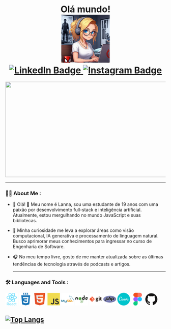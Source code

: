 
<h1 align = "center">
  Olá mundo!
  
<div id="header" align="center" >
  <img src="https://github.com/Lannizz/Lannizz/blob/main/banner_readme.jpg" width="30%"/>
</div>

<div id="header" align ="center">
  <a href="https://www.linkedin.com/in/lanna-f%C3%A1bia-651a21223/">
    <img src="https://img.shields.io/badge/LinkedIn-blue?style=for-the-badge&logo=linkedin&logoColor=white" alt="LinkedIn Badge"/>
  </a>
  <a href="https://www.instagram.com/lannizz/">
    <img src="https://img.shields.io/badge/Instagram-white?style=for-the-badge&logo=instagram&logoColor=red" alt="Instagram Badge"/>
  </a>
  
</div>

</h1>


<div align="center">
  <img src="https://media.giphy.com/media/v1.Y2lkPTc5MGI3NjExYzcxcXZ0Mm1mYmpvNHhwMWFhcWhldjg3eWcxZzk3MTJ0YnpreHpxbCZlcD12MV9pbnRlcm5hbF9naWZfYnlfaWQmY3Q9Zw/NKEt9elQ5cR68/giphy.gif" width="600" height="300"/>
</div>

---

### :woman_technologist: About Me :


- :open_book: Olá! 👋 Meu nome é Lanna, sou uma estudante de 19 anos com uma paixão por desenvolvimento full-stack e inteligência artificial. Atualmente, estou mergulhando no mundo JavaScript e suas bibliotecas.

- :mechanical_arm: Minha curiosidade me leva a explorar áreas como visão computacional, IA generativa e processamento de linguagem natural. Busco aprimorar meus conhecimentos para ingressar no curso de Engenharia de Software.

- :headphones: No meu tempo livre, gosto de me manter atualizada sobre as últimas tendências de tecnologia através de podcasts e artigos.

  ---

### :hammer_and_wrench: Languages and Tools :

<div>
 
  <img src="https://github.com/devicons/devicon/blob/master/icons/react/react-original-wordmark.svg" title="React" alt="React" width="40" height="40"/>
  <img src="https://github.com/devicons/devicon/blob/master/icons/css3/css3-plain-wordmark.svg"  title="CSS3" alt="CSS" width="40" height="40"/>
  <img src="https://github.com/devicons/devicon/blob/master/icons/html5/html5-original.svg" title="HTML5" alt="HTML" width="40" height="40"/>
  <img src="https://github.com/devicons/devicon/blob/master/icons/javascript/javascript-original.svg" title="JavaScript" alt="JavaScript" width="40" height="40"/>
  <img src="https://github.com/devicons/devicon/blob/master/icons/mysql/mysql-original-wordmark.svg" title="MySQL"  alt="MySQL" width="40" height="40"/>
  <img src="https://github.com/devicons/devicon/blob/master/icons/nodejs/nodejs-original-wordmark.svg" title="NodeJS" alt="NodeJS" width="40" height="40"/>
  <img src="https://github.com/devicons/devicon/blob/master/icons/git/git-original-wordmark.svg" title="Git" alt="Git" width="40" height="40"/>
  <img src="https://github.com/devicons/devicon/blob/master/icons/php/php-original.svg" title="Php" alt="Php" width="40" height="40"/>
  <img src="https://github.com/devicons/devicon/blob/master/icons/canva/canva-original.svg" title="Canva" alt="Canva" width="40" height="40"/>
  <img src="https://github.com/devicons/devicon/blob/master/icons/figma/figma-original.svg" title="Figma" alt="Figma" width="40" height="40"/>
<img src="https://github.com/devicons/devicon/blob/master/icons/github/github-original.svg" title="GitHub" alt="GitHub" width="40" height="40"/>
</div>

<div>

## [![Top Langs](https://github-readme-stats.vercel.app/api/top-langs/?username=Lannizz&layout=compact&theme=vision-friendly-dark)](https://github.com/anuraghazra/github-readme-stats)

</div>

